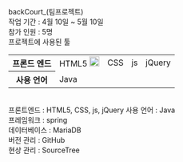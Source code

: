 backCourt_(팀프로젝트)
<br>
작업 기간 : 4월 10일 ~ 5월 10일
<br>
참가 인원 : 5명
<br>
프로젝트에 사용된 툴
<table>
	<tr>
		<th>프론드 엔드</th>
		<td>
		  HTML5
		  <img src="https://www.w3.org/html/logo/badge/html5-badge-h-solo.png" width="20" height="20" alt="HTML5 Powered" title="HTML5 Powered">
		</td>
		<td>CSS</td>
		<td>js</td>
		<td>jQuery</td>
 	</tr>
	<tr>
		<th>사용 언어</th>
		<td>Java</td>
		<td></td>
		<td></td>
		<td></td>
 	</tr>		
</table>
<br>
프론트엔드 : HTML5, CSS, js, jQuery   사용 언어 : Java
<br>
프레임워크 : spring
<br>
데이터베이스 : MariaDB
<br>
버전 관리 : GitHub
<br>
현상 관리 : SourceTree
